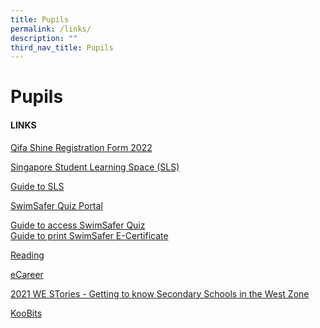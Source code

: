 ```yaml
---
title: Pupils
permalink: /links/
description: ""
third_nav_title: Pupils
---
```

Pupils
======

#### LINKS  
  
[Qifa Shine Registration Form 2022](https://docs.google.com/forms/d/e/1FAIpQLSelryU6eVLAdods-AvBsw2B-xMj8pEBUcfxdnPCzqIUPYbbtg/viewform?usp=sf_link)  
  
[Singapore Student Learning Space (SLS)](https://vle.learning.moe.edu.sg/login)  
  
[Guide to SLS](/files/Guide%20to%20SLS.pdf)
  
[SwimSafer Quiz Portal](https://members.myactivesg.com/swimsafer/)  
  
[Guide to access SwimSafer Quiz](/files/Guidelines%20to%20access%20SwimSafer%202.pdf)  
[Guide to print SwimSafer E-Certificate](/files/SwimSafer%20E-Certificate%20User%20Guide%20(For%20Parents)-compressed.pdf)
  
[Reading](/links/pupils/reading/)  
  
[eCareer](https://www.myskillsfuture.gov.sg/content/student/en/primary.html)  
  
[2021 WE STories - Getting to know Secondary Schools in the West Zone](https://online.fliphtml5.com/obrr/vrmu/#p=1)  
  
[KooBits](https://member.koobits.com/)